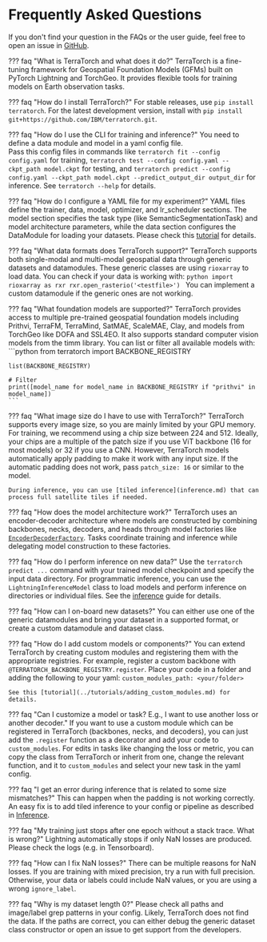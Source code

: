 # Frequently Asked Questions

If you don't find your question in the FAQs or the user guide, feel free to open an issue in [GitHub](https://github.com/IBM/terratorch).


??? faq "What is TerraTorch and what does it do?"
    TerraTorch is a fine-tuning framework for Geospatial Foundation Models (GFMs) built on PyTorch Lightning and TorchGeo.
    It provides flexible tools for training models on Earth observation tasks.


??? faq "How do I install TerraTorch?"
    For stable releases, use `pip install terratorch`. For the latest development version, install with `pip install git+https://github.com/IBM/terratorch.git`.


??? faq "How do I use the CLI for training and inference?"
    You need to define a data module and model in a yaml config file.    
    Pass this config files in commands like `terratorch fit --config config.yaml` for training, `terratorch test --config config.yaml --ckpt_path model.ckpt` for testing, and `terratorch predict --config config.yaml --ckpt_path model.ckpt --predict_output_dir output_dir` for inference.
    See `terratorch --help` for details.


??? faq "How do I configure a YAML file for my experiment?"
    YAML files define the trainer, data, model, optimizer, and lr_scheduler sections. 
    The model section specifies the task type (like SemanticSegmentationTask) and model architecture parameters, while the data section configures the DataModule for loading your datasets.
    Please check this [tutorial](../tutorials/the_yaml_config.md) for details.


??? faq "What data formats does TerraTorch support?"
    TerraTorch supports both single-modal and multi-modal geospatial data through generic datasets and datamodules.
    These generic classes are using `rioxarray` to load data. You can check if your data is working with:
    ```python
    import rioxarray as rxr
    rxr.open_rasterio('<testfile>')
    ```
    You can implement a custom datamodule if the generic ones are not working.


??? faq "What foundation models are supported?"
    TerraTorch provides access to multiple pre-trained geospatial foundation models including Prithvi, TerraFM, TerraMind, SatMAE, ScaleMAE, Clay, and models from TorchGeo like DOFA and SSL4EO.
    It also supports standard computer vision models from the timm library.
    You can list or filter all available models with:
    ```python
    from terratorch import BACKBONE_REGISTRY    

    list(BACKBONE_REGISTRY)

    # Filter
    print([model_name for model_name in BACKBONE_REGISTRY if "prithvi" in model_name])
    ```


??? faq "What image size do I have to use with TerraTorch?"
    TerraTorch supports every image size, so you are mainly limited by your GPU memory.
    For training, we recommend using a chip size between 224 and 512.
    Ideally, your chips are a multiple of the patch size if you use ViT backbone (16 for most models) or 32 if you use a CNN.
    However, TerraTorch models automatically apply padding to make it work with any input size. 
    If the automatic padding does not work, pass `patch_size: 16` or similar to the model.

    During inference, you can use [tiled inference](inference.md) that can process full satellite tiles if needed.

 
??? faq "How does the model architecture work?"
    TerraTorch uses an encoder-decoder architecture where models are constructed by combining backbones, necks, decoders, and heads through model factories like [`EncoderDecoderFactory`](encoder_decoder_factory.md).
    Tasks coordinate training and inference while delegating model construction to these factories.


??? faq "How do I perform inference on new data?"
    Use the `terratorch predict ...` command with your trained model checkpoint and specify the input data directory. 
    For programmatic inference, you can use the `LightningInferenceModel` class to load models and perform inference on directories or individual files.
    See the [inference](inference.md) guide for details.


??? faq "How can I on-board new datasets?"
    You can either use one of the generic datamodules and bring your dataset in a supported format, or create a custom datamodule and dataset class.


??? faq "How do I add custom models or components?"
    You can extend TerraTorch by creating custom modules and registering them with the appropriate registries. 
    For example, register a custom backbone with `@TERRATORCH_BACKBONE_REGISTRY.register`.
    Place your code in a folder and adding the following to your yaml:
    ```
    custom_modules_path: <your/folder>
    ```

    See this [tutorial](../tutorials/adding_custom_modules.md) for details.


??? faq "Can I customize a model or task? E.g., I want to use another loss or another decoder."
    If you want to use a custom module which can be registered in TerraTorch (backbones, necks, and decoders), you can just add the `.register` function as a decorator and add your code to `custom_modules`.
    For edits in tasks like changing the loss or metric, you can copy the class from TerraTorch or inherit from one, change the relevant function, and it to `custom_modules` and select your new task in the yaml config.  


??? faq "I get an error during inference that is related to some size mismatches?"
    This can happen when the padding is not working correctly. 
    An easy fix is to add tiled inference to your config or pipeline as described in [Inference](inference.md). 


??? faq "My training just stops after one epoch without a stack trace. What is wrong?"
    Lightning automatically stops if only NaN losses are produced. Please check the logs (e.g. in Tensorboard).


??? faq "How can I fix NaN losses?"
    There can be multiple reasons for NaN losses. If you are training with mixed precision, try a run with full precision.
    Otherwise, your data or labels could include NaN values, or you are using a wrong `ignore_label`.


??? faq "Why is my dataset length 0?"
    Please check all paths and image/label grep patterns in your config. Likely, TerraTorch does not find the data.
    If the paths are correct, you can either debug the generic dataset class constructor or open an issue to get support from the developers. 
